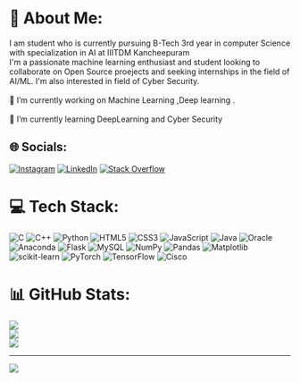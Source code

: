# 💫 About Me:
I am student who is currently pursuing B-Tech 3rd year in computer Science with specialization in AI at IIITDM Kancheepuram<br>I'm a passionate machine learning enthusiast and student looking to collaborate on Open Source proejects and seeking internships in the field of AI/ML. I'm also interested in field of Cyber Security.<br><br>🔭 I’m currently working on Machine Learning ,Deep learning .<br><br>🌱 I’m currently learning DeepLearning and Cyber Security


## 🌐 Socials:
[![Instagram](https://img.shields.io/badge/Instagram-%23E4405F.svg?logo=Instagram&logoColor=white)](https://instagram.com/m.s.r.pav_an) [![LinkedIn](https://img.shields.io/badge/LinkedIn-%230077B5.svg?logo=linkedin&logoColor=white)](https://www.linkedin.com/in/sitha-ram-pavan-meda-894a18294/) [![Stack Overflow](https://img.shields.io/badge/-Stackoverflow-FE7A16?logo=stack-overflow&logoColor=white)](https://stackoverflow.com/users/23835899) 

# 💻 Tech Stack:
![C](https://img.shields.io/badge/c-%2300599C.svg?style=for-the-badge&logo=c&logoColor=white) ![C++](https://img.shields.io/badge/c++-%2300599C.svg?style=for-the-badge&logo=c%2B%2B&logoColor=white) ![Python](https://img.shields.io/badge/python-3670A0?style=for-the-badge&logo=python&logoColor=ffdd54) ![HTML5](https://img.shields.io/badge/html5-%23E34F26.svg?style=for-the-badge&logo=html5&logoColor=white) ![CSS3](https://img.shields.io/badge/css3-%231572B6.svg?style=for-the-badge&logo=css3&logoColor=white) ![JavaScript](https://img.shields.io/badge/javascript-%23323330.svg?style=for-the-badge&logo=javascript&logoColor=%23F7DF1E) ![Java](https://img.shields.io/badge/java-%23ED8B00.svg?style=for-the-badge&logo=openjdk&logoColor=white) ![Oracle](https://img.shields.io/badge/Oracle-F80000?style=for-the-badge&logo=oracle&logoColor=white) ![Anaconda](https://img.shields.io/badge/Anaconda-%2344A833.svg?style=for-the-badge&logo=anaconda&logoColor=white) ![Flask](https://img.shields.io/badge/flask-%23000.svg?style=for-the-badge&logo=flask&logoColor=white) ![MySQL](https://img.shields.io/badge/mysql-%2300000f.svg?style=for-the-badge&logo=mysql&logoColor=white) ![NumPy](https://img.shields.io/badge/numpy-%23013243.svg?style=for-the-badge&logo=numpy&logoColor=white) ![Pandas](https://img.shields.io/badge/pandas-%23150458.svg?style=for-the-badge&logo=pandas&logoColor=white) ![Matplotlib](https://img.shields.io/badge/Matplotlib-%23ffffff.svg?style=for-the-badge&logo=Matplotlib&logoColor=black) ![scikit-learn](https://img.shields.io/badge/scikit--learn-%23F7931E.svg?style=for-the-badge&logo=scikit-learn&logoColor=white) ![PyTorch](https://img.shields.io/badge/PyTorch-%23EE4C2C.svg?style=for-the-badge&logo=PyTorch&logoColor=white) ![TensorFlow](https://img.shields.io/badge/TensorFlow-%23FF6F00.svg?style=for-the-badge&logo=TensorFlow&logoColor=white) ![Cisco](https://img.shields.io/badge/cisco-%23049fd9.svg?style=for-the-badge&logo=cisco&logoColor=black)
# 📊 GitHub Stats:
![](https://github-readme-stats.vercel.app/api?username=MSRpavan&theme=radical&hide_border=false&include_all_commits=false&count_private=false)<br/>
![](https://github-readme-streak-stats.herokuapp.com/?user=MSRpavan&theme=radical&hide_border=false)<br/>
![](https://github-readme-stats.vercel.app/api/top-langs/?username=MSRpavan&theme=radical&hide_border=false&include_all_commits=false&count_private=false&layout=compact)

---
[![](https://visitcount.itsvg.in/api?id=MSRpavan&icon=0&color=0)](https://visitcount.itsvg.in)

<!-- Proudly created with GPRM ( https://gprm.itsvg.in ) -->
